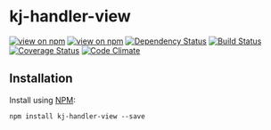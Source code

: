 # kj-handler-view
[![view on npm](http://img.shields.io/npm/v/kj-handler-view.svg)](https://www.npmjs.org/package/kj-handler-view)
[![view on npm](https://img.shields.io/npm/dm/kj-handler-view.svg)](https://www.npmjs.org/package/kj-handler-view)
[![Dependency Status](https://david-dm.org/ronelliott/kj-handler-view.svg)](https://david-dm.org/ronelliott/kj-handler-view)
[![Build Status](https://travis-ci.org/ronelliott/kj-handler-view.png)](https://travis-ci.org/ronelliott/kj-handler-view)
[![Coverage Status](https://coveralls.io/repos/ronelliott/kj-handler-view/badge.svg?branch=master)](https://coveralls.io/r/ronelliott/kj-handler-view?branch=master)
[![Code Climate](https://codeclimate.com/github/ronelliott/kj-handler-view/badges/gpa.svg)](https://codeclimate.com/github/ronelliott/kj-handler-view)


## Installation
Install using [NPM](https://github.com/isaacs/npm):

    npm install kj-handler-view --save

